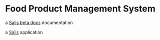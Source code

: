 # Food Product Management System

a [Sails beta docs](http://beta.sailsjs.org/#/documentation) documentation

a [Sails](http://sailsjs.org) application

